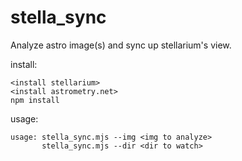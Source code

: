 # stella_sync

Analyze astro image(s) and sync up stellarium's view.

install:
```
<install stellarium>
<install astrometry.net>
npm install
```

usage:
```
usage: stella_sync.mjs --img <img to analyze>
       stella_sync.mjs --dir <dir to watch>
```
